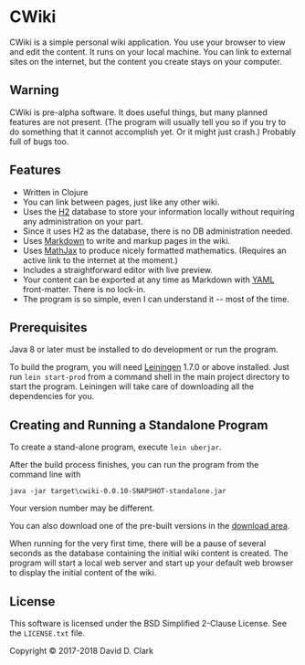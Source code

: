 # CWiki ##

CWiki is a simple personal wiki application. You use your browser to view and edit the content. It runs on your local machine. You can link to external sites on the internet, but the content you create stays on your computer.

## Warning ##

CWiki is pre-alpha software. It does useful things, but many planned features are not present. (The program will usually tell you so if you try to do something that it cannot accomplish yet. Or it might just crash.) Probably full of bugs too.

## Features ##

* Written in Clojure
* You can link between pages, just like any other wiki.
* Uses the [H2](http://h2database.com/html/main.html) database to store your information locally without requiring any administration on your part.
* Since it uses H2 as the database, there is no DB administration needed.
* Uses [Markdown](https://daringfireball.net/projects/markdown/syntax) to write and markup pages in the wiki.
* Uses [MathJax](https://www.mathjax.org/) to produce nicely formatted mathematics. (Requires an active link to the internet at the moment.)
* Includes a straightforward editor with live preview.
* Your content can be exported at any time as Markdown with [YAML](http://yaml.org) front-matter. There is no lock-in.
* The program is so simple, even I can understand it -- most of the time.

## Prerequisites ##

Java 8 or later must be installed to do development or run the program.

To build the program, you will need [Leiningen](https://github.com/technomancy/leiningen) 1.7.0 or above installed. Just run `lein start-prod` from a command shell in the main project directory to start the program. Leiningen will take care of downloading all the dependencies for you.

## Creating and Running a Standalone Program ##

To create a stand-alone program, execute `lein uberjar`. 

After the build process finishes, you can run the program from the command line with

```
java -jar target\cwiki-0.0.10-SNAPSHOT-standalone.jar
```

Your version number may be different.

You can also download one of the pre-built versions in the [download area](https://bitbucket.org/David_Clark/cwiki/downloads/).

 When running for the very first time, there will be a pause of several seconds as the database containing the initial wiki content is created. The program will start a local web server and start up your default web browser to display the initial content of the wiki.

## License ##

This software is licensed under the BSD Simplified 2-Clause License. See the `LICENSE.txt` file.

Copyright © 2017-2018 David D. Clark